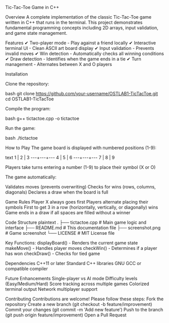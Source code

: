 Tic-Tac-Toe Game in C++

Overview
A complete implementation of the classic Tic-Tac-Toe game written in C++ that runs in the terminal. This project demonstrates fundamental programming concepts including 2D arrays, input validation, and game state management.

Features
✔ Two-player mode - Play against a friend locally
✔ Interactive terminal UI - Clean ASCII art board display
✔ Input validation - Prevents invalid moves
✔ Win detection - Automatically checks all winning conditions
✔ Draw detection - Identifies when the game ends in a tie
✔ Turn management - Alternates between X and O players

Installation

Clone the repository:

bash
git clone https://github.com/your-username/OSTLAB1-TicTacToe.git
cd OSTLAB1-TicTacToe

Compile the program:

bash
g++ tictactoe.cpp -o tictactoe

Run the game:

bash
./tictactoe

How to Play
The game board is displayed with numbered positions (1-9):

text
 1 | 2 | 3
---+---+---
 4 | 5 | 6
---+---+---
 7 | 8 | 9

Players take turns entering a number (1-9) to place their symbol (X or O)

The game automatically:

Validates moves (prevents overwriting)
Checks for wins (rows, columns, diagonals)
Declares a draw when the board is full

Game Rules
Player X always goes first
Players alternate placing their symbols
First to get 3 in a row (horizontally, vertically, or diagonally) wins
Game ends in a draw if all spaces are filled without a winner

Code Structure
plaintext
.
├── tictactoe.cpp      # Main game logic and interface
├── README.md          # This documentation file
├── screenshot.png     # Game screenshot
└── LICENSE            # MIT License file

Key Functions:
displayBoard() - Renders the current game state
makeMove() - Handles player moves
checkWin() - Determines if a player has won
checkDraw() - Checks for tied game

Dependencies
C++11 or later
Standard C++ libraries
GNU GCC or compatible compiler

Future Enhancements
Single-player vs AI mode
Difficulty levels (Easy/Medium/Hard)
Score tracking across multiple games
Colorized terminal output
Network multiplayer support

Contributing
Contributions are welcome! Please follow these steps:
Fork the repository
Create a new branch (git checkout -b feature/improvement)
Commit your changes (git commit -m 'Add new feature')
Push to the branch (git push origin feature/improvement)
Open a Pull Request